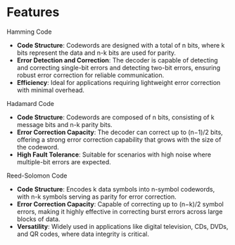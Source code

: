 # Features

Hamming Code
- **Code Structure**: Codewords are designed with a total of n bits, where k bits represent the data and n-k bits are used for parity.
- **Error Detection and Correction**: The decoder is capable of detecting and correcting single-bit errors and detecting two-bit errors, ensuring robust error correction for reliable communication.
- **Efficiency**: Ideal for applications requiring lightweight error correction with minimal overhead.

Hadamard Code
- **Code Structure**: Codewords are composed of n bits, consisting of k message bits and n-k parity bits.
- **Error Correction Capacity**: The decoder can correct up to (n−1)/2 bits, offering a strong error correction capability that grows with the size of the codeword.
- **High Fault Tolerance**: Suitable for scenarios with high noise where multiple-bit errors are expected.

Reed-Solomon Code
- **Code Structure**: Encodes k data symbols into n-symbol codewords, with n-k symbols serving as parity for error correction.
- **Error Correction Capacity**: Capable of correcting up to (n−k)/2 symbol errors, making it highly effective in correcting burst errors across large blocks of data.
- **Versatility**: Widely used in applications like digital television, CDs, DVDs, and QR codes, where data integrity is critical.
